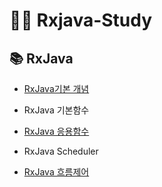 # 👨‍💻 Rxjava-Study

## 📚 RxJava

- [RxJava기본 개념](https://github.com/TaeseongYun/RxJavaStudy/blob/master/RxJava/rxjava.markdown)

- RxJava 기본함수

- [RxJava 응용함수](https://github.com/TaeseongYun/RxJavaStudy/tree/master/ConjugationFunction/BindFunction)

- RxJava Scheduler

- [RxJava 흐름제어](https://github.com/TaeseongYun/RxJavaStudy/blob/master/Debug%26Flow-control/flow-control.markdown)
